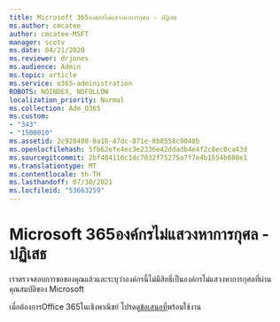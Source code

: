 ```yaml
---
title: Microsoft 365องค์กรไม่แสวงหาการกุศล - ปฏิเสธ
ms.author: cmcatee
author: cmcatee-MSFT
manager: scotv
ms.date: 04/21/2020
ms.reviewer: drjones
ms.audience: Admin
ms.topic: article
ms.service: o365-administration
ROBOTS: NOINDEX, NOFOLLOW
localization_priority: Normal
ms.collection: Adm_O365
ms.custom:
- "343"
- "1500010"
ms.assetid: 2c928480-0a18-47dc-871e-8b8558c9048b
ms.openlocfilehash: 5fb62efe4ec3e2336e42ddadb4e4f2c8ec0ca43d
ms.sourcegitcommit: 2bf484116c1dc7032f75275a7f7e4b1554b080e1
ms.translationtype: MT
ms.contentlocale: th-TH
ms.lasthandoff: 07/30/2021
ms.locfileid: "53663259"
---
```

# <a name="microsoft-365-for-nonprofits---declined"></a>Microsoft 365องค์กรไม่แสวงหาการกุศล - ปฏิเสธ

เราตรวจสอบการขอของคุณแล้วและระบุว่าองค์กรนี้ไม่มีสิทธิ์เป็นองค์กรไม่แสวงหาการกุศลที่ผ่านคุณสมบัติของ Microsoft
  
เมื่อต้องการOffice 365ในเชิงพาณิชย์ โปรดดู[ข้อเสนอที่](https://portal.office.com/AdminPortal/Home)พร้อมใช้งาน
